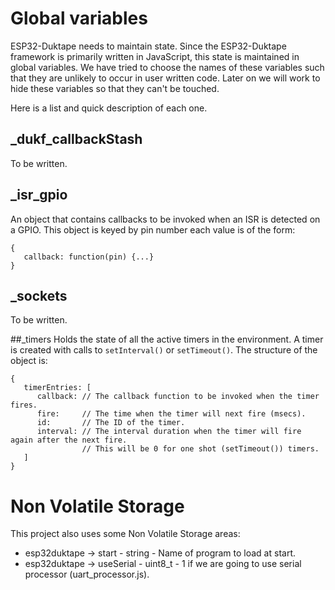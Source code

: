 # Global variables
ESP32-Duktape needs to maintain state.  Since the ESP32-Duktape framework is primarily written
in JavaScript, this state is maintained in global variables.  We have tried to choose the names
of these variables such that they are unlikely to occur in user written code.  Later on we will
work to hide these variables so that they can't be touched.

Here is a list and quick description of each one.

## _dukf_callbackStash
To be written.

## _isr_gpio
An object that contains callbacks to be invoked when an ISR is detected on a GPIO.  This object
is keyed by pin number each value is of the form:
```
{
   callback: function(pin) {...}
}
```

## _sockets
To be written.


##_timers
Holds the state of all the active timers in the environment.  A timer is created with calls to
`setInterval()` or `setTimeout()`.  The structure of the object is:

```
{
   timerEntries: [
      callback: // The callback function to be invoked when the timer fires.
      fire:     // The time when the timer will next fire (msecs).
      id:       // The ID of the timer.
      interval: // The interval duration when the timer will fire again after the next fire.
                // This will be 0 for one shot (setTimeout()) timers.
   ]
}
```


# Non Volatile Storage
This project also uses some Non Volatile Storage areas:

* esp32duktape -> start - string - Name of program to load at start.
* esp32duktape -> useSerial - uint8_t - 1 if we are going to use serial processor (uart_processor.js).
